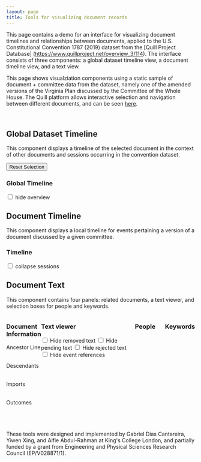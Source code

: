 ```yaml
---
layout: page
title: Tools for visualizing document records
---
```


<link href="document-visualize.css" rel="stylesheet">
<script src="lib/d3.v5.min.js"></script>
<script src="lib/jquery-3.6.0.min.js"></script>

This page contains a demo for an interface for visualizing document timelines and relationships between documents, applied to the U.S. Constitutional Convention 1787 (2019) dataset from the [Quill Project Database] (https://www.quillproject.net/overview_3/114).
The interface consists of three components: a global dataset timeline view, a document timeline view, and a text view. 

This page shows visualziation components using a static sample of document + committee data from the dataset, namely one of the amended versions of the Virginia Plan discussed by the Committee of the Whole House. The Quill platform allows interactive selection and navigation between different documents, and can be seen [here](https://www.quillproject.net/document_visualize2/63571).

<br>

## Global Dataset Timeline

This component displays a timeline of the selected document in the context of other documents and sessions occurring in the convention dataset. 

<button id="button-reset-selection" type="button">Reset Selection</button>

<div id="first-row">
    <div id="global-timeline-panel">
        <div class="panel panel-default">
            <div class="panel-heading">
                <h3 class="panel-title" id="global-timeline-title">Global Timeline</h3>
                <!--(Purple bar = accepted proposals, dashed bar = rejected proposals, yellow bar = pending proposals. Yellow icons = new documents created.)
                (Sessions related to selected document are shown opaque, other sessions are shown faded.) -->
                <input type="checkbox" id="cb-ov-hide" name="cb-ov-hide">
                <label for="cb-ov-hide"> hide overview </label><br>
            </div>
            <div class="panel-body">
                <div id="global-timeline-view"style="width:100%; display:inline-block;">
                </div>
            </div>
        </div>
    </div>
</div>

## Document Timeline

This component displays a local timeline for events pertaining a version of a document discussed by a given committee.

<div id="second-row">
    <div id="timeline-panel">
        <div class="panel panel-default">
            <div class="panel-heading">
                <h3 class="panel-title" id="timeline-title">Timeline</h3>
                <input type="checkbox" id="cb-tl-collapse" name="cb-tl-collapse">
                <label for="cb-tl-collapse"> collapse sessions </label><br>
            </div>
            <div class="panel-body">
                <div id="timeline-view"style="width:100%; display:inline-block;">
                </div>
            </div>
        </div>
    </div>
</div>

## Document Text

This component contains four panels: related documents, a text viewer, and selection boxes for people and keywords.

<div id="third_row" style="display: table-row">
    <!-- Document relationships-->
    <div id="document-info-panel" style="width: 16%; display: table-cell">
        <div class="panel panel-default">
            <div class="panel-heading">
                <h3 class="panel-title">Document Information</h3>
            </div>
            <div class="panel-body">
                <div id="document-info-view" style="overflow-y: scroll; height: 200px">
                        <div>
                            <div> Ancestor Line </div>
                            <table class="table table-condensed" id="table-doc-ancestors"> 
                                <tbody></tbody>
                            </table>
                        </div>
                        <div>
                            <div> Descendants </div>
                            <table class="table table-condensed" id="table-doc-children"> 
                                <tbody></tbody>
                            </table>
                        </div>
                        <div>
                            <div> Imports </div>
                            <table class="table table-condensed" id="table-doc-imports"> 
                                <tbody></tbody>
                            </table>
                        </div>
                        <div>
                            <div> Outcomes </div>
                            <table class="table table-condensed" id="table-doc-outcomes"> 
                                <tbody></tbody>
                            </table>
                        </div>
                </div>
            </div>
        </div>
    </div>
    <!-- Text viewer -->
    <div id="document-text-panel" style="width:50%; display: table-cell">
        <div class="panel panel-default">
            <div class="panel-heading">
                <h3 class="panel-title" id="document-text-title">Text viewer</h3>
                <input type="checkbox" id="checkbox-hide-deletions"> Hide removed text </input>
                <input type="checkbox" id="checkbox-hide-pending"> Hide pending text </input>
                <input type="checkbox" id="checkbox-hide-rejected"> Hide rejected text </input>
                <input type="checkbox" id="checkbox-hide-evids"> Hide event references </input>
            </div>
            <div class="panel-body">
                <div id="document-text-view" style="overflow-y: scroll; height: 180px">
                </div>
            </div>
        </div>
    </div>
    <!-- People list -->
    <div id="related-people-panel" style="width:16%; display: table-cell">
        <div class="panel panel-default">
            <div class="panel-heading">
                <h3 class="panel-title">People</h3>
            </div>
            <div class="panel-body">
                <div id="related-people-view" style="overflow-y: scroll; height: 200px">
                </div>
            </div>
        </div>
    </div>
    <!-- Keywords and topics -->
    <div id="keywords-panel" style="width:16%; display: table-cell">
        <div class="panel panel-default">
            <div class="panel-heading">
                <h3 class="panel-title">Keywords</h3>
            </div>
            <div class="panel-body">
                <div id="keywords-view" style="overflow-y: scroll; height: 200px">
                </div>
            </div>
        </div>
    </div>

</div>

These tools were designed and implemented by Gabriel Dias Cantareira, Yiwen Xing, and Alfie Abdul-Rahman at King's College London, and partially funded by a grant from Engineering and Physical Sciences Research Council (EP/V028871/1).

<script type="text/javascript" src="document-visualize.js"></script>
